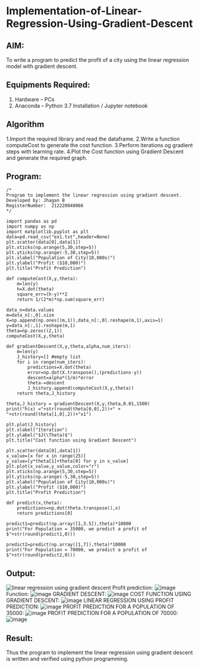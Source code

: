 # Implementation-of-Linear-Regression-Using-Gradient-Descent

## AIM:
To write a program to predict the profit of a city using the linear regression model with gradient descent.

## Equipments Required:
1. Hardware – PCs
2. Anaconda – Python 3.7 Installation / Jupyter notebook

## Algorithm
1.Import the required library and read the dataframe.
2.Write a function computeCost to generate the cost function.
3.Perform iterations og gradient steps with learning rate.
4.Plot the Cost function using Gradient Descent and generate the required graph.

## Program:
```
/*
Program to implement the linear regression using gradient descent.
Developed by: Jhagan B
RegisterNumber:  212220040066
*/
```
```
import pandas as pd
import numpy as np
import matplotlib.pyplot as plt
data=pd.read_csv("ex1.txt",header=None)
plt.scatter(data[0],data[1])
plt.xticks(np.arange(5,30,step=5))
plt.yticks(np.arange(-5,30,step=5))
plt.xlabel("Population of City(10,000s)")
plt.ylabel("Profit ($10,000)")
plt.title("Profit Prediction")

def computeCost(X,y,theta):
    m=len(y) 
    h=X.dot(theta) 
    square_err=(h-y)**2
    return 1/(2*m)*np.sum(square_err) 

data_n=data.values
m=data_n[:,0].size
X=np.append(np.ones((m,1)),data_n[:,0].reshape(m,1),axis=1)
y=data_n[:,1].reshape(m,1)
theta=np.zeros((2,1))
computeCost(X,y,theta) 

def gradientDescent(X,y,theta,alpha,num_iters):
    m=len(y)
    J_history=[] #empty list
    for i in range(num_iters):
        predictions=X.dot(theta)
        error=np.dot(X.transpose(),(predictions-y))
        descent=alpha*(1/m)*error
        theta-=descent
        J_history.append(computeCost(X,y,theta))
    return theta,J_history

theta,J_history = gradientDescent(X,y,theta,0.01,1500)
print("h(x) ="+str(round(theta[0,0],2))+" + "+str(round(theta[1,0],2))+"x1")

plt.plot(J_history)
plt.xlabel("Iteration")
plt.ylabel("$J(\Theta)$")
plt.title("Cost function using Gradient Descent")

plt.scatter(data[0],data[1])
x_value=[x for x in range(25)]
y_value=[y*theta[1]+theta[0] for y in x_value]
plt.plot(x_value,y_value,color="r")
plt.xticks(np.arange(5,30,step=5))
plt.yticks(np.arange(-5,30,step=5))
plt.xlabel("Population of City(10,000s)")
plt.ylabel("Profit ($10,000)")
plt.title("Profit Prediction")

def predict(x,theta):
    predictions=np.dot(theta.transpose(),x)
    return predictions[0]

predict1=predict(np.array([1,3.5]),theta)*10000
print("For Population = 35000, we predict a profit of $"+str(round(predict1,0)))

predict2=predict(np.array([1,7]),theta)*10000
print("For Population = 70000, we predict a profit of $"+str(round(predict2,0)))

```
## Output:
![linear regression using gradient descent](sam.png)
Profit prediction:
![image](https://github.com/jhaganb/Implementation-of-Linear-Regression-Using-Gradient-Descent/assets/63654882/dadbe887-e775-4cc0-ac06-038bd2a16ccc)
Function:
![image](https://github.com/jhaganb/Implementation-of-Linear-Regression-Using-Gradient-Descent/assets/63654882/104d20d2-bb34-458b-abe4-dae78d341410)
GRADIENT DESCENT:
![image](https://github.com/jhaganb/Implementation-of-Linear-Regression-Using-Gradient-Descent/assets/63654882/1cf7956a-264f-4843-9f5b-1701e57987c8)
COST FUNCTION USING GRADIENT DESCENT:
![image](https://github.com/jhaganb/Implementation-of-Linear-Regression-Using-Gradient-Descent/assets/63654882/beeab19d-57e8-43e4-9601-30b1b3530cb9)
LINEAR REGRESSION USING PROFIT PREDICTION:
![image](https://github.com/jhaganb/Implementation-of-Linear-Regression-Using-Gradient-Descent/assets/63654882/44cc7c8c-05c2-42e9-aade-6cbc5b332f07)
PROFIT PREDICTION FOR A POPULATION OF 35000:
![image](https://github.com/jhaganb/Implementation-of-Linear-Regression-Using-Gradient-Descent/assets/63654882/5d53c5b1-0886-4115-80d1-cb595ca1b5e3)
PROFIT PREDICTION FOR A POPULATION OF 70000:
![image](https://github.com/jhaganb/Implementation-of-Linear-Regression-Using-Gradient-Descent/assets/63654882/bb377991-472d-4a7b-a72b-cc3b50e5ea4a)


## Result:
Thus the program to implement the linear regression using gradient descent is written and verified using python programming.
